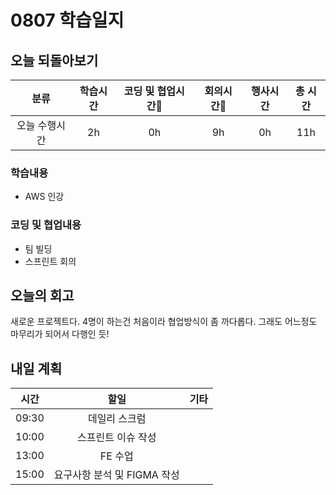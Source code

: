 # 0807 학습일지

## 오늘 되돌아보기

|     분류      | 학습시간 | 코딩 및 협업시간 | 회의시간 | 행사시간 | 총 시간 |
| :-----------: | :------: | :--------------: | :------: | :------: | :-----: |
| 오늘 수행시간 |    2h    |        0h        |    9h    |    0h    |   11h   |

### 학습내용

- AWS 인강

### 코딩 및 협업내용

- 팀 빌딩
- 스프린트 회의

## 오늘의 회고

새로운 프로젝트다. 4명이 하는건 처음이라 협업방식이 좀 까다롭다. 그래도 어느정도 마무리가 되어서 다행인 듯!

## 내일 계획

| 시간  |            할일             | 기타 |
| :---: | :-------------------------: | :--- |
| 09:30 |        데일리 스크럼        |      |
| 10:00 |     스프린트 이슈 작성      |      |
| 13:00 |           FE 수업           |      |
| 15:00 | 요구사항 분석 및 FIGMA 작성 |      |
